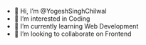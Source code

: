 - 👋 Hi, I’m @YogeshSinghChilwal
- 👀 I’m interested in Coding
- 🌱 I’m currently learning Web Development
- 💞️ I’m looking to collaborate on Frontend

<!---
YogeshSinghChilwal/YogeshSinghChilwal is a ✨ special ✨ repository because its `README.md` (this file) appears on your GitHub profile.
You can click the Preview link to take a look at your changes.
--->
